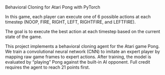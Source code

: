 Behavioral Cloning for Atari Pong with PyTorch

In this game, each player can execute one of 6 possible actions at each timestep (NOOP, FIRE, RIGHT, LEFT, RIGHTFIRE, and LEFTFIRE).

The goal is to execute the best action at each timestep based on the current state of the game.

This project implements a behavioral cloning agent for the Atari game Pong. We train a convolutional neural network (CNN) to imitate an expert player by mapping raw game frames to expert actions. After training, the model is evaluated by “playing” Pong against the built-in AI opponent. Full credit requires the agent to reach 21 points first.
